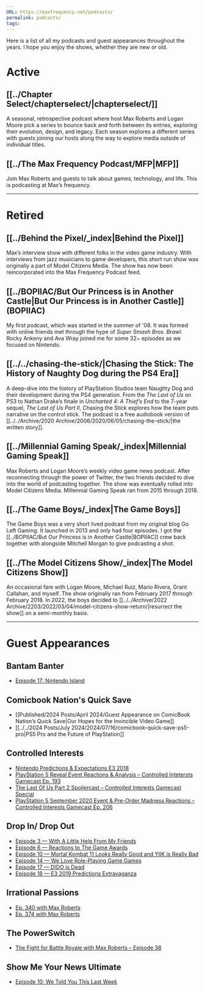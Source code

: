 ```yaml
---
URL: https://maxfrequency.net/podcasts/
permalink: podcasts/
tags: 
---
```

Here is a list of all my podcasts and guest appearances throughout the years. I hope you enjoy the shows, whether they are new or old. 
# Active
## [[../Chapter Select/chapterselect/|chapterselect/]]

A seasonal, retrospective podcast where host Max Roberts and Logan Moore pick a series to bounce back and forth between its entries, exploring their evolution, design, and legacy. Each season explores a different series with guests joining our hosts along the way to explore media outside of individual titles.
## [[../The Max Frequency Podcast/MFP|MFP]]

Join Max Roberts and guests to talk about games, technology, and life. This is podcasting at Max’s frequency.

---
# Retired
## [[../Behind the Pixel/_index|Behind the Pixel]]

Max’s interview show with different folks in the video game industry. With interviews from jazz musicians to game developers, this short run show was originally a part of Model Citizens Media. The show has now been reincorporated into the Max Frequency Podcast feed.
## [[../BOPIIAC/But Our Princess is in Another Castle|But Our Princess is in Another Castle]] (BOPIIAC)

My first podcast, which was started in the summer of '08. It was formed with online friends met through the hype of *Super Smash Bros. Brawl*. Rocky Ankeny and Ava Wray joined me for some 32~ episodes as we focused on Nintendo. 
## [[../../chasing-the-stick/|Chasing the Stick: The History of Naughty Dog during the PS4 Era]]

A deep-dive into the history of PlayStation Studios team Naughty Dog and their development during the PS4 generation. From the *The Last of Us* on PS3 to Nathan Drake’s finale in *Uncharted 4: A Thief’s End* to the 7-year sequel, *The Last of Us Part II*, Chasing the Stick explores how the team puts narrative on the control stick. The podcast is a free audiobook version of [[../../Archive/2020 Archive/2006/2020/06/05/chasing-the-stick/|the written story]].
## [[../Millennial Gaming Speak/_index|Millennial Gaming Speak]]

Max Roberts and Logan Moore’s weekly video game news podcast. After reconnecting through the power of Twitter, the two friends decided to dive into the world of podcasting together. The show was eventually rolled into Model Citizens Media. Millennial Gaming Speak ran from 2015 through 2018.
## [[../The Game Boys/_index|The Game Boys]]

The Game Boys was a very short lived podcast from my original blog Go Left Gaming. It launched in 2013 and only had four episodes. I got the [[../BOPIIAC/But Our Princess is in Another Castle|BOPIIAC]] crew back together with alongside Mitchell Morgan to give podcasting a shot.
## [[../The Model Citizens Show/_index|The Model Citizens Show]]

An occasional fare with Logan Moore, Michael Ruiz, Mario Rivera, Grant Callahan, and myself. The show originally ran from February 2017 through February 2018. In 2022, the boys decided to [[../../Archive/2022 Archive/2203/2022/03/04/model-citizens-show-return/|resurrect the show]] on a semi-monthly basis.

---
# Guest Appearances

## Bantam Banter  
- [Episode 17: Nintendo Island](https://bantambanter.com/2022/06/20/nintendo-island-bantam-banter-17/)  

## Comicbook Nation's Quick Save
- [[Published/2024 Posts/April 2024/Guest Appearance on ComicBook Nation’s Quick Save|Our Hopes for the Invincible Video Game]]
- [[../../2024 Posts/July 2024/2024/07/16/comicbook-quick-save-ps5-pro|PS5 Pro and the Future of PlayStation]]
## Controlled Interests 
- [Nintendo Predictions & Expectations E3 2018](http://www.controlledinterests.com/podcast/2018/6/7/nintendo-predictions-expectations-e3-2018)  
- [PlayStation 5 Reveal Event Reactions & Analysis – Controlled Intetersts Gamecast Ep. 193](http://www.controlledinterests.com/podcast/2020/6/14/playstation-5-reveal-event-reactions-amp-analysis-controlled-intetersts-gamecast-ep-193)  
- [The Last Of Us Part 2 Spoilercast – Controlled Interests Gamecast Special](http://www.controlledinterests.com/podcast/2020/7/24/the-last-of-us-part-2-spoilercast-controlled-interests-gamecast-special)  
- [PlayStation 5 September 2020 Event & Pre-Order Madness Reactions – Controlled Interests Gamecast Ep. 206](http://www.controlledinterests.com/podcast/2020/9/20/playstation-5-september-2020-event-amp-pre-order-madness-reactions-controlled-interests-gamecast-ep-206)  
## Drop In/ Drop Out  
- [Episode 3 — With A Little Help From My Friends](https://www.dualshockers.com/drop-in-drop-out-episode-3/)  
- [Episode 6 — Reactions to The Game Awards](https://www.dualshockers.com/drop-in-drop-out-episode-6/)  
- [Episode 10 — Mortal Kombat 11 Looks Really Good and YIIK is Really Bad](https://www.dualshockers.com/drop-in-drop-out-episode-10/)  
- [Episode 14 — We Love Role-Playing Game Games](https://www.dualshockers.com/drop-in-drop-out-episode-14/)  
- [Episode 17 — DIDO is Dead](https://www.dualshockers.com/drop-in-drop-out-episode-17/)  
- [Episode 18 — E3 2019 Predictions Extravaganza](https://www.dualshockers.com/drop-in-drop-out-episode-18/)  
## Irrational Passions  
- [Ep. 340 with Max Roberts](https://irrationalpassions.com/irrationalpod-ep-340-with-max-roberts/)  
- [Ep. 374 with Max Roberts](https://irrationalpassions.com/irrationalpod-ep-374-with-max-roberts/)  
## The PowerSwitch
- [The Fight for Battle Royale with Max Roberts – Episode 38](http://rhymeswithasia.com/the-powerswitch-episode-38-fight-battle-royale-max-roberts/)  
## Show Me Your News Ultimate  
- [Episode 10: We Told You This Last Week](https://youtu.be/_FatV318YII)